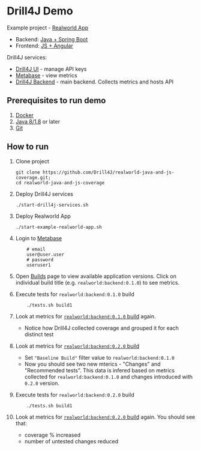 # Drill4J Demo

Example project - [Realworld App](https://github.com/gothinkster/realworld) 
- Backend: [Java + Spring Boot](https://github.com/Drill4J/spring-boot-realworld-example-app)
- Frontend: [JS + Angular](https://github.com/Drill4J/angular-realworld-example-app)

Drill4J services:
- [Drill4J UI](http://localhost:8091) - manage API keys
- [Metabase](http://localhost:8095) - view metrics
- [Drill4J Backend](http://localhost:8090) - main backend. Collects metrics and hosts API

## Prerequisites to run demo

1. [Docker](https://www.docker.com/) 
2. [Java 8/1.8](https://www.oracle.com/java/technologies/downloads/) or later
3. [Git](https://git-scm.com/downloads)

## How to run

1. Clone project

    ```shell
    git clone https://github.com/Drill4J/realworld-java-and-js-coverage.git;
    cd realworld-java-and-js-coverage
    ``` 

2. Deploy Drill4J services

    ```shell
    ./start-drill4j-services.sh
    ```

3. Deploy Realworld App

    ```shell
    ./start-example-realworld-app.sh
    ```

4. Login to [Metabase](http://localhost:8095)

    ```
        # email
        user@user.user
        # password 
        useruser1 
    ```

5. Open [Builds](#) page to view available application versions. Click on individual build title (e.g. `realworld:backend:0.1.0`) to see metrics.

6. Execute tests for `realworld:backend:0.1.0` build

    ```
        ./tests.sh build1 
    ```

7. Look at metrics for [`realworld:backend:0.1.0` build](#) again.
    - Notice how Drill4J collected coverage and grouped it for each distinct test

8. Look at metrics for [`realworld:backend:0.2.0` build](#)
    - Set `"Baseline Build"` filter value to `realworld:backend:0.1.0`
    - Now you should see two new mterics - "Changes" and "Recommended tests". This data is infered based on metrics collected for `realworld:backend:0.1.0` and changes introduced with `0.2.0` version.

9. Execute tests for `realworld:backend:0.2.0` build

    ```
        ./tests.sh build1 
    ```

10. Look at metrics for [`realworld:backend:0.2.0` build](#) again. You should see that:
    - coverage % increased
    - number of untested changes reduced
